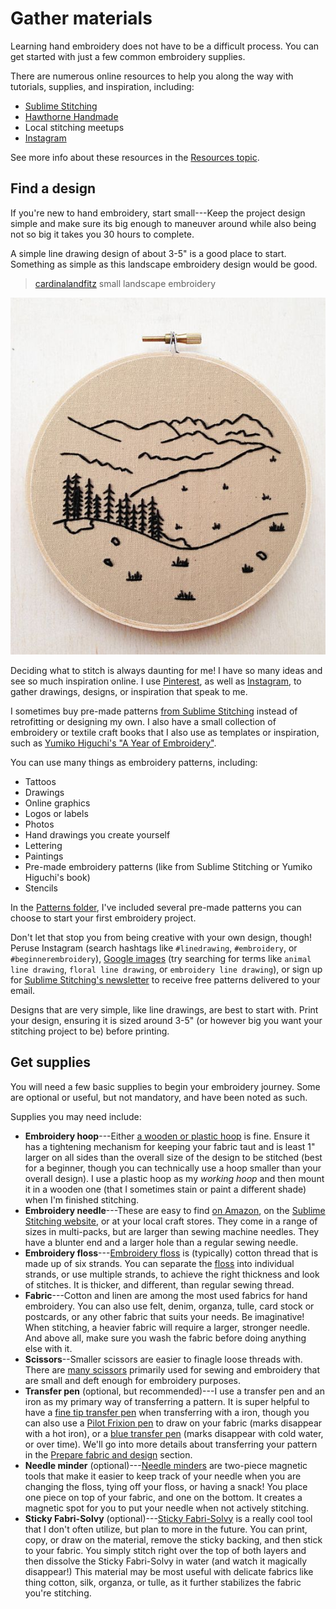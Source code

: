# Gather materials

Learning hand embroidery does not have to be a difficult process. You can get started with just a few common embroidery supplies.

There are numerous online resources to help you along the way with tutorials, supplies, and inspiration, including:

*  [Sublime Stitching](https://sublimestitching.com/)
*  [Hawthorne Handmade](https://www.hawthornhandmade.com/)
*  Local stitching meetups
*  [Instagram](https://www.instagram.com/explore/tags/embroidery/)

See more info about these resources in the [Resources topic](/resources.md).

## Find a design

If you're new to hand embroidery, start small---Keep the project design simple and make sure its big enough to maneuver around while also being not so big it takes you 30 hours to complete.

A simple line drawing design of about 3-5" is a good place to start. Something as simple as this landscape embroidery design would be good.

> [cardinalandfitz](https://www.etsy.com/shop/cardinalandfitz?ref=l2-shopheader-name) small landscape embroidery

![cardinalandfitz embroidery](/images/prepare_finddesign.jpg)

Deciding what to stitch is always daunting for me! I have so many ideas and see so much inspiration online. I use [Pinterest](https://www.pinterest.com/shrie/stitchery/), as well as [Instagram](https://www.instagram.com/shrielenee/saved/), to gather drawings, designs, or inspiration that speak to me.

I sometimes buy pre-made patterns [from Sublime Stitching](https://sublimestitching.com/collections/hand-embroidery-patterns) instead of retrofitting or designing my own. I also have a small collection of embroidery or textile craft books that I also use as templates or inspiration, such as [Yumiko Higuchi's "A Year of Embroidery"](https://www.amazon.com/Year-Embroidery-Month-Month-Collection/dp/1611804728/ref=sr_1_3?crid=1KBLR8ZPCPS8U&dchild=1&keywords=yumiko+higuchi&qid=1585332284&sprefix=yumiko+%2Caps%2C168&sr=8-3).

You can use many things as embroidery patterns, including:

*  Tattoos
*  Drawings
*  Online graphics
*  Logos or labels
*  Photos
*  Hand drawings you create yourself
*  Lettering
*  Paintings
*  Pre-made embroidery patterns (like from Sublime Stitching or Yumiko Higuchi's book)
*  Stencils

In the [Patterns folder](/patterns), I've included several pre-made patterns you can choose to start your first embroidery project.

Don't let that stop you from being creative with your own design, though! Peruse Instagram (search hashtags like `#linedrawing`, `#embroidery`, or `#beginnerembroidery`), [Google images](https://images.google.com/?gws_rd=ssl) (try searching for terms like `animal line drawing`, `floral line drawing`, or `embroidery line drawing`), or sign up for [Sublime Stitching's newsletter](https://sublimestitching.com/pages/join) to receive free patterns delivered to your email.

Designs that are very simple, like line drawings, are best to start with. Print your design, ensuring it is sized around 3-5" (or however big you want your stitching project to be) before printing.

## Get supplies

You will need a few basic supplies to begin your embroidery journey. Some are optional or useful, but not mandatory, and have been noted as such.

Supplies you may need include:

*  **Embroidery hoop**---Either [a wooden or plastic hoop](https://sublimestitching.com/collections/type-hoops) is fine. Ensure it has a tightening mechanism for keeping your fabric taut and is least 1" larger on all sides than the overall size of the design to be stitched (best for a beginner, though you can technically use a hoop smaller than your overall design). I use a plastic hoop as my _working hoop_ and then mount it in a wooden one (that I sometimes stain or paint a different shade) when I'm finished stitching.
*  **Embroidery needle**---These are easy to find [on Amazon](https://www.amazon.com/s?k=embroidery+needle&ref=nb_sb_noss_2), on the [Sublime Stitching website](https://sublimestitching.com/collections/needles), or at your local craft stores. They come in a range of sizes in multi-packs, but are larger than sewing machine needles. They have a blunter end and a larger hole than a regular sewing needle.
*  **Embroidery floss**---[Embroidery floss](https://sublimestitching.com/collections/threads-sublime-floss) is (typically) cotton thread that is made up of six strands. You can separate the [floss](https://www.amazon.com/s?k=embroidery+floss&ref=nb_sb_noss_2) into individual strands, or use multiple strands, to achieve the right thickness and look of stitches. It is thicker, and different, than regular sewing thread.
*  **Fabric**---Cotton and linen are among the most used fabrics for hand embroidery. You can also use felt, denim, organza, tulle, card stock or postcards, or any other fabric that suits your needs. Be imaginative! When stitching, a heavier fabric will require a larger, stronger needle. And above all, make sure you wash the fabric before doing anything else with it.
*  **Scissors**--Smaller scissors are easier to finagle loose threads with. There are [many scissors](https://sublimestitching.com/collections/type-scissors) primarily used for sewing and embroidery that are small and deft enough for embroidery purposes.
*  **Transfer pen** (optional, but recommended)---I use a transfer pen and an iron as my primary way of transferring a pattern. It is super helpful to have a [fine tip transfer pen](https://sublimestitching.com/collections/special-tools/products/transfer-pen) when transferring with a iron, though you can also use a [Pilot Frixion pen](https://www.amazon.com/Pilot-FriXion-Erasable-3-Pack-31578/dp/B004JXHTDK/ref=sr_1_5?dchild=1&keywords=erasable+pen&qid=1585339472&sr=8-5) to draw on your fabric (marks disappear with a hot iron), or a [blue transfer pen](https://www.amazon.com/DMC-U1539-Embroidery-Transfer-Blue/dp/B000W5HTX4/ref=sr_1_4?dchild=1&keywords=embroidery+transfer+pen&qid=1585339431&sr=8-4) (marks disappear with cold water, or over time). We'll go into more details about transferring your pattern in the [Prepare fabric and design](#prepare-fabric-and-design) section.
*  **Needle minder** (optional)---[Needle minders](https://www.amazon.com/s?k=needle+minder&ref=nb_sb_noss_2) are two-piece magnetic tools that make it easier to keep track of your needle when you are changing the floss, tying off your floss, or having a snack! You place one piece on top of your fabric, and one on the bottom. It creates a magnetic spot for you to put your needle when not actively stitching.
*  **Sticky Fabri-Solvy** (optional)---[Sticky Fabri-Solvy](https://www.amazon.com/Sulky-Sticky-Fabri-Solvy-Stabilizer-8-5/dp/B004R2B3NU/ref=sr_1_26?dchild=1&keywords=embroidery+transfer+pen&qid=1585339431&sr=8-26) is a really cool tool that I don't often utilize, but plan to more in the future. You can print, copy, or draw on the material, remove the sticky backing, and then stick to your fabric. You simply stitch right over the top of both layers and then dissolve the Sticky Fabri-Solvy in water (and watch it magically disappear!) This material may be most useful with delicate fabrics like thing cotton, silk, organza, or tulle, as it further stabilizes the fabric you're stitching.
